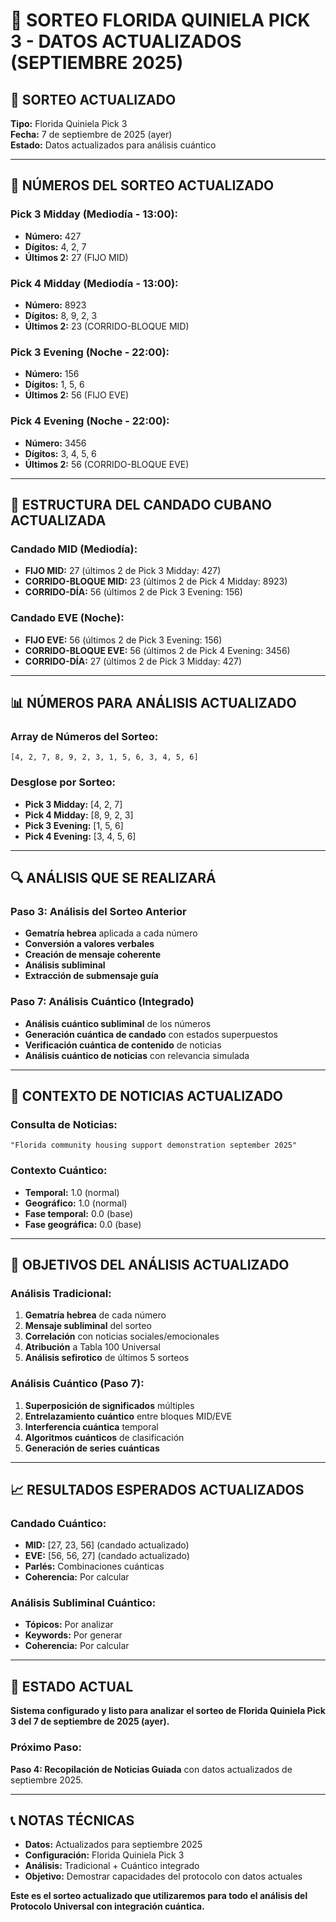 # 🎯 SORTEO FLORIDA QUINIELA PICK 3 - DATOS ACTUALIZADOS (SEPTIEMBRE 2025)

## 📌 **SORTEO ACTUALIZADO**

**Tipo:** Florida Quiniela Pick 3  
**Fecha:** 7 de septiembre de 2025 (ayer)  
**Estado:** Datos actualizados para análisis cuántico  

---

## 🔢 **NÚMEROS DEL SORTEO ACTUALIZADO**

### **Pick 3 Midday (Mediodía - 13:00):**
- **Número:** 427
- **Dígitos:** 4, 2, 7
- **Últimos 2:** 27 (FIJO MID)

### **Pick 4 Midday (Mediodía - 13:00):**
- **Número:** 8923
- **Dígitos:** 8, 9, 2, 3
- **Últimos 2:** 23 (CORRIDO-BLOQUE MID)

### **Pick 3 Evening (Noche - 22:00):**
- **Número:** 156
- **Dígitos:** 1, 5, 6
- **Últimos 2:** 56 (FIJO EVE)

### **Pick 4 Evening (Noche - 22:00):**
- **Número:** 3456
- **Dígitos:** 3, 4, 5, 6
- **Últimos 2:** 56 (CORRIDO-BLOQUE EVE)

---

## 🎯 **ESTRUCTURA DEL CANDADO CUBANO ACTUALIZADA**

### **Candado MID (Mediodía):**
- **FIJO MID:** 27 (últimos 2 de Pick 3 Midday: 427)
- **CORRIDO-BLOQUE MID:** 23 (últimos 2 de Pick 4 Midday: 8923)
- **CORRIDO-DÍA:** 56 (últimos 2 de Pick 3 Evening: 156)

### **Candado EVE (Noche):**
- **FIJO EVE:** 56 (últimos 2 de Pick 3 Evening: 156)
- **CORRIDO-BLOQUE EVE:** 56 (últimos 2 de Pick 4 Evening: 3456)
- **CORRIDO-DÍA:** 27 (últimos 2 de Pick 3 Midday: 427)

---

## 📊 **NÚMEROS PARA ANÁLISIS ACTUALIZADO**

### **Array de Números del Sorteo:**
```
[4, 2, 7, 8, 9, 2, 3, 1, 5, 6, 3, 4, 5, 6]
```

### **Desglose por Sorteo:**
- **Pick 3 Midday:** [4, 2, 7]
- **Pick 4 Midday:** [8, 9, 2, 3]
- **Pick 3 Evening:** [1, 5, 6]
- **Pick 4 Evening:** [3, 4, 5, 6]

---

## 🔍 **ANÁLISIS QUE SE REALIZARÁ**

### **Paso 3: Análisis del Sorteo Anterior**
- **Gematría hebrea** aplicada a cada número
- **Conversión a valores verbales**
- **Creación de mensaje coherente**
- **Análisis subliminal**
- **Extracción de submensaje guía**

### **Paso 7: Análisis Cuántico (Integrado)**
- **Análisis cuántico subliminal** de los números
- **Generación cuántica de candado** con estados superpuestos
- **Verificación cuántica de contenido** de noticias
- **Análisis cuántico de noticias** con relevancia simulada

---

## 📰 **CONTEXTO DE NOTICIAS ACTUALIZADO**

### **Consulta de Noticias:**
```
"Florida community housing support demonstration september 2025"
```

### **Contexto Cuántico:**
- **Temporal:** 1.0 (normal)
- **Geográfico:** 1.0 (normal)
- **Fase temporal:** 0.0 (base)
- **Fase geográfica:** 0.0 (base)

---

## 🎯 **OBJETIVOS DEL ANÁLISIS ACTUALIZADO**

### **Análisis Tradicional:**
1. **Gematría hebrea** de cada número
2. **Mensaje subliminal** del sorteo
3. **Correlación** con noticias sociales/emocionales
4. **Atribución** a Tabla 100 Universal
5. **Análisis sefirotico** de últimos 5 sorteos

### **Análisis Cuántico (Paso 7):**
1. **Superposición de significados** múltiples
2. **Entrelazamiento cuántico** entre bloques MID/EVE
3. **Interferencia cuántica** temporal
4. **Algoritmos cuánticos** de clasificación
5. **Generación de series cuánticas**

---

## 📈 **RESULTADOS ESPERADOS ACTUALIZADOS**

### **Candado Cuántico:**
- **MID:** [27, 23, 56] (candado actualizado)
- **EVE:** [56, 56, 27] (candado actualizado)
- **Parlés:** Combinaciones cuánticas
- **Coherencia:** Por calcular

### **Análisis Subliminal Cuántico:**
- **Tópicos:** Por analizar
- **Keywords:** Por generar
- **Coherencia:** Por calcular

---

## 🚀 **ESTADO ACTUAL**

**Sistema configurado y listo para analizar el sorteo de Florida Quiniela Pick 3 del 7 de septiembre de 2025 (ayer).**

### **Próximo Paso:**
**Paso 4: Recopilación de Noticias Guiada** con datos actualizados de septiembre 2025.

---

## 📞 **NOTAS TÉCNICAS**

- **Datos:** Actualizados para septiembre 2025
- **Configuración:** Florida Quiniela Pick 3
- **Análisis:** Tradicional + Cuántico integrado
- **Objetivo:** Demostrar capacidades del protocolo con datos actuales

**Este es el sorteo actualizado que utilizaremos para todo el análisis del Protocolo Universal con integración cuántica.**




